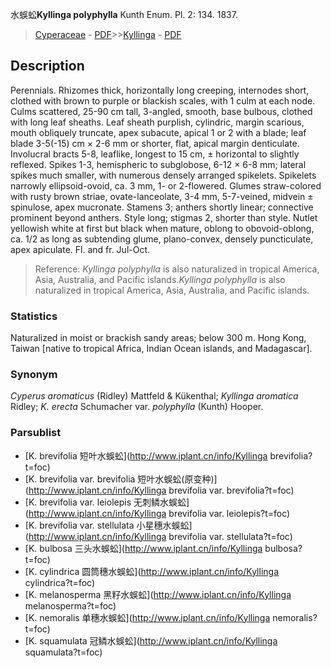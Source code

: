 水蜈蚣**Kyllinga polyphylla** Kunth Enum. Pl. 2: 134. 1837.

> [Cyperaceae](http://www.iplant.cn/info/Cyperaceae?t=foc) - [PDF](http://www.iplant.cn/foc/pdf/Cyperaceae.pdf)>>[Kyllinga](http://www.iplant.cn/info/Kyllinga?t=foc) - [PDF](http://www.iplant.cn/foc/pdf/Kyllinga.pdf)

## Description

Perennials. Rhizomes thick, horizontally long creeping, internodes short, clothed with brown to purple or blackish scales, with 1 culm at each node. Culms scattered, 25-90 cm tall, 3-angled, smooth, base bulbous, clothed with long leaf sheaths. Leaf sheath purplish, cylindric, margin scarious, mouth obliquely truncate, apex subacute, apical 1 or 2 with a blade; leaf blade 3-5(-15) cm × 2-6 mm or shorter, flat, apical margin denticulate. Involucral bracts 5-8, leaflike, longest to 15 cm, ± horizontal to slightly reflexed. Spikes 1-3, hemispheric to subglobose, 6-12 × 6-8 mm; lateral spikes much smaller, with numerous densely arranged spikelets. Spikelets narrowly ellipsoid-ovoid, ca. 3 mm, 1- or 2-flowered. Glumes straw-colored with rusty brown striae, ovate-lanceolate, 3-4 mm, 5-7-veined, midvein ± spinulose, apex mucronate. Stamens 3; anthers shortly linear; connective prominent beyond anthers. Style long; stigmas 2, shorter than style. Nutlet yellowish white at first but black when mature, oblong to obovoid-oblong, ca. 1/2 as long as subtending glume, plano-convex, densely puncticulate, apex apiculate. Fl. and fr. Jul-Oct.


> Reference: 
>*Kyllinga polyphylla* is also naturalized in tropical America, Asia, Australia, and Pacific islands.*Kyllinga polyphylla* is also naturalized in tropical America, Asia, Australia, and Pacific islands.

### Statistics
Naturalized in moist or brackish sandy areas; below 300 m. Hong Kong, Taiwan [native to tropical Africa, Indian Ocean islands, and Madagascar].

### Synonym
*Cyperus aromaticus* (Ridley) Mattfeld & Kükenthal; *Kyllinga aromatica* Ridley; *K. erecta* Schumacher var. *polyphylla* (Kunth) Hooper.

### Parsublist

* [K.  brevifolia  短叶水蜈蚣](http://www.iplant.cn/info/Kyllinga brevifolia?t=foc)
* [K.  brevifolia var. brevifolia  短叶水蜈蚣(原变种)](http://www.iplant.cn/info/Kyllinga brevifolia var. brevifolia?t=foc)
* [K.  brevifolia var. leiolepis  无刺鳞水蜈蚣](http://www.iplant.cn/info/Kyllinga brevifolia var. leiolepis?t=foc)
* [K.  brevifolia var. stellulata  小星穗水蜈蚣](http://www.iplant.cn/info/Kyllinga brevifolia var. stellulata?t=foc)
* [K.  bulbosa  三头水蜈蚣](http://www.iplant.cn/info/Kyllinga bulbosa?t=foc)
* [K.  cylindrica  圆筒穗水蜈蚣](http://www.iplant.cn/info/Kyllinga cylindrica?t=foc)
* [K.  melanosperma  黑籽水蜈蚣](http://www.iplant.cn/info/Kyllinga melanosperma?t=foc)
* [K.  nemoralis  单穗水蜈蚣](http://www.iplant.cn/info/Kyllinga nemoralis?t=foc)
* [K.  squamulata  冠鳞水蜈蚣](http://www.iplant.cn/info/Kyllinga squamulata?t=foc)
